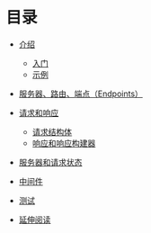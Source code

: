 # 目录

<!--
[SUMMARY.md](https://github.com/http-rs/tide-book/blob/main/src/SUMMARY.md)
> <br />
> commit - 276628d558aaeeb45b85cb33f80e939e062b6104 - 2021.01.21
-->

- [介绍](./01-introduction/00-introduction.md)
  - [入门](./01-introduction/01-getting_started.md)
  - [示例](./01-introduction/02-example.md)
- [服务器、路由、端点（Endpoints）](./02-server_routes_endpoints.md)
- [请求和响应](./03-request-response/00-request-response.md)
  - [请求结构体](./03-request-response/01-request.md)
  - [响应和响应构建器](03-request-response/02-response.md)
- [服务器和请求状态](./04-state.md)
- [中间件](./05-middleware.md)
- [测试](./06-testing.md)

- [延伸阅读](./a-further-reading.md)
